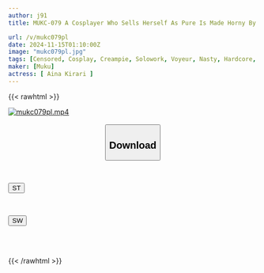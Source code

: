 ```yaml
---
author: j91
title: MUKC-079 A Cosplayer Who Sells Herself As Pure Is Made Horny By An Aphrodisiac And Love Potion. Even Though She Said She Couldn't Handle Old Men, She's Super Lewd, Her Face Melts, And She's Completely Immersed In The Pleasure Of Off-line Sex 5 Times, Kirari Aina

url: /v/mukc079pl
date: 2024-11-15T01:10:00Z
image: "mukc079pl.jpg"
tags: [Censored, Cosplay, Creampie, Solowork, Voyeur, Nasty, Hardcore, Slut	]
maker: [Muku]
actress: [ Aina Kirari ]
---
```



{{< rawhtml >}}

<div class="video" data-videoid="eww9jvgvqlHY6qA">
    <a href="javascript:;">
        <img src="/v/mukc079pl/mukc079pl.jpg" width="WIDTH" height="HEIGHT" alt="mukc079pl.mp4" loading="lazy">
    </a>
</div>

<script type="text/javascript" src="https://j91.asia/asset/on-demand-st.js"></script>

<br>
  <link rel="stylesheet" href="https://j91.asia/asset/bs5.css">
  
  <center>
  <button class="btn btn-primary" type="button" data-bs-toggle="collapse" data-bs-target=".multi-collapse" aria-expanded="false" aria-controls="multiCollapseExample1 multiCollapseExample2"><h2>Download</h2></button></center>
</p>
<div class="row">
  <div class="col">
    <div class="collapse multi-collapse" id="multiCollapseExample1">
      <div class="card card-body">
	      	      <br>
<div class="buttons">  
<p><a href="/v/mukc079pl/st.html" target="_blank"><button class="btn-hover color-3"><i class="fa fa-download"></i> ST</button></a></p></div>
    </div>
  </div>
</div>
  <div class="col">
    <div class="collapse multi-collapse" id="multiCollapseExample2">
      <div class="card card-body">
	      <br>
<div class="buttons">
<p><a href="/v/mukc079pl/sw.html" target="_blank"><button class="btn-hover color-2"><i class="fa fa-download"></i> SW</button></a></p></div>
<br><br>
      </div>
    </div>
  </div>
</div>

{{< /rawhtml >}}